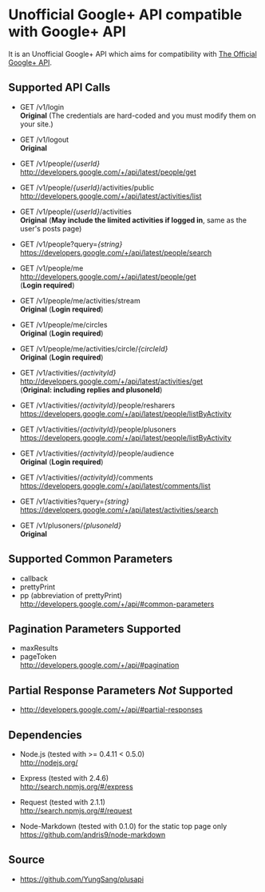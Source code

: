 # Unofficial Google+ API compatible with Google+ API

It is an Unofficial Google+ API which aims for compatibility with [The Official Google+ API](http://developers.google.com/+/api/).

## Supported API Calls

* GET /v1/login  
	**Original** (The credentials are hard-coded and you must modify them on your site.)

* GET /v1/logout  
	**Original**

*	GET /v1/people/*{userId}*  
	<http://developers.google.com/+/api/latest/people/get>

*	GET /v1/people/*{userId}*/activities/public  
	<http://developers.google.com/+/api/latest/activities/list>

*	GET /v1/people/*{userId}*/activities  
	**Original** (**May include the limited activities if logged in**, same as the user's posts page)

*	GET /v1/people?query=*{string}*  
	<https://developers.google.com/+/api/latest/people/search>

* GET /v1/people/me  
	<http://developers.google.com/+/api/latest/people/get>  
	(**Login required**)

* GET /v1/people/me/activities/stream  
	**Original** (**Login required**)

* GET /v1/people/me/circles  
	**Original** (**Login required**)

* GET /v1/people/me/activities/circle/*{circleId}*  
	**Original** (**Login required**)

*	GET /v1/activities/*{activityId}*  
	<http://developers.google.com/+/api/latest/activities/get>  
	(**Original: including replies and plusoneId**)

*	GET /v1/activities/*{activityId}*/people/resharers  
	<https://developers.google.com/+/api/latest/people/listByActivity>

*	GET /v1/activities/*{activityId}*/people/plusoners  
	<https://developers.google.com/+/api/latest/people/listByActivity>

*	GET /v1/activities/*{activityId}*/people/audience  
	**Original** (**Login required**)

*	GET /v1/activities/*{activityId}*/comments  
	<https://developers.google.com/+/api/latest/comments/list>

*	GET /v1/activities?query=*{string}*  
	<https://developers.google.com/+/api/latest/activities/search>

*	GET /v1/plusoners/*{plusoneId}*  
	**Original**

## Supported Common Parameters

* callback
* prettyPrint
* pp (abbreviation of prettyPrint)  
	<http://developers.google.com/+/api/#common-parameters>

## Pagination Parameters Supported

* maxResults
* pageToken  
	<http://developers.google.com/+/api/#pagination>

## Partial Response Parameters *Not* Supported

* <http://developers.google.com/+/api/#partial-responses>

## Dependencies

* Node.js (tested with >= 0.4.11 < 0.5.0)  
	<http://nodejs.org/>

* Express (tested with 2.4.6)  
	<http://search.npmjs.org/#/express>

* Request (tested with 2.1.1)  
	<http://search.npmjs.org/#/request>

* Node-Markdown (tested with 0.1.0) for the static top page only  
	<https://github.com/andris9/node-markdown>

## Source

* <https://github.com/YungSang/plusapi>
